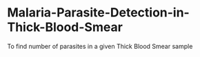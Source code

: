 # Malaria-Parasite-Detection-in-Thick-Blood-Smear
To find number of parasites in a given Thick Blood Smear sample
